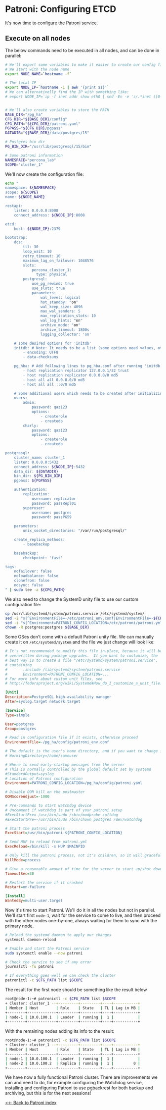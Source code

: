 # Patroni: Configuring ETCD

It's now time to configure the Patroni service.

## Execute on all nodes

The below commands need to be executed in all nodes, and can be done in parallel:

```bash 
# We'll export some variables to make it easier to create our config file
# We start with the node name
export NODE_NAME=`hostname -f`

# The local IP
export NODE_IP=`hostname -i | awk '{print $1}'`
# We can alternativelly find the IP with something like:
# export NODE_IP=`ip -f inet addr show eth0 | sed -En -e 's/.*inet ([0-9.]+).*/\1/p'`


# We'll also create variables to store the PATH
BASE_DIR="/pg_ha"
CFG_DIR="${BASE_DIR}/config"
CFG_PATH="${CFG_DIR}/patroni.yaml"
PGPASS="${CFG_DIR}/pgpass"
DATADIR="${BASE_DIR}/data/postgres/15"

# Postgres bin dir
PG_BIN_DIR="/usr/lib/postgresql/15/bin"

# Some patroni information
NAMESPACE="percona_lab"
SCOPE="cluster_1"

```

We'll now create the configuration file:

```bash
echo "
namespace: ${NAMESPACE}
scope: ${SCOPE}
name: ${NODE_NAME}

restapi:
    listen: 0.0.0.0:8008
    connect_address: ${NODE_IP}:8008

etcd:
    host: ${NODE_IP}:2379

bootstrap:
    dcs:
        ttl: 30
        loop_wait: 10
        retry_timeout: 10
        maximum_lag_on_failover: 1048576
        slots:
            percona_cluster_1:
              type: physical
        postgresql:
            use_pg_rewind: true
            use_slots: true
            parameters:
                wal_level: logical
                hot_standby: "on"
                wal_keep_size: 4096
                max_wal_senders: 5
                max_replication_slots: 10
                wal_log_hints: "on"
                archive_mode: "on"
                archive_timeout: 1800s
                logging_collector: 'on'

    # some desired options for 'initdb'
    initdb: # Note: It needs to be a list (some options need values, others are switches)
        - encoding: UTF8
        - data-checksums

    pg_hba: # Add following lines to pg_hba.conf after running 'initdb'
        - host replication replicator 127.0.0.1/32 trust
        - host replication replicator 0.0.0.0/0 md5
        - host all all 0.0.0.0/0 md5
        - host all all ::0/0 md5

    # Some additional users which needs to be created after initializing new cluster
    users:
        admin:
            password: qaz123
            options:
                - createrole
                - createdb
        charly:
            password: qaz123
            options:
                - createrole
                - createdb

postgresql:
    cluster_name: cluster_1
    listen: 0.0.0.0:5432
    connect_address: ${NODE_IP}:5432
    data_dir: ${DATADIR}
    bin_dir: ${PG_BIN_DIR}
    pgpass: ${PGPASS}

    authentication:
        replication:
            username: replicator
            password: passRepl01
        superuser:
            username: postgres
            password: passPG59

    parameters:
        unix_socket_directories: "/var/run/postgresql/"

    create_replica_methods:
        - basebackup

    basebackup:
        checkpoint: 'fast'

tags:
    nofailover: false
    noloadbalance: false
    clonefrom: false
    nosync: false
" | sudo tee -a ${CFG_PATH}

```

We also need to change the SystemD unity file to use our custom configuration file:

```bash
cp /usr/lib/systemd/system/patroni.service /etc/systemd/system/
sed -i "s|^EnvironmentFile=-/etc/patroni_env.conf|EnvironmentFile=-${CFG_DIR}/patroni_env.conf|g" /etc/systemd/system/patroni.service
sed -i "s|^Environment=PATRONI_CONFIG_LOCATION=/etc/patroni/patroni.yml|Environment=PATRONI_CONFIG_LOCATION=${CFG_PATH}|g" /etc/systemd/system/patroni.service
chown -R postgres:postgres ${BASE_DIR}
```

Some OSes don't come with a default Patroni unity file. We can manually create it on `/etc/systemd/system` and the file we just change will look like:

```ini
# It's not recommended to modify this file in-place, because it will be
# overwritten during package upgrades.  If you want to customize, the
# best way is to create a file "/etc/systemd/system/patroni.service",
# containing
#       .include /lib/systemd/system/patroni.service
#       Environment=PATRONI_CONFIG_LOCATION=...
# For more info about custom unit files, see
# http://fedoraproject.org/wiki/Systemd#How_do_I_customize_a_unit_file.2F_add_a_custom_unit_file.3F

[Unit]
Description=PostgreSQL high-availability manager
After=syslog.target network.target

[Service]
Type=simple

User=postgres
Group=postgres

# Read in configuration file if it exists, otherwise proceed
EnvironmentFile=-/pg_ha/config/patroni_env.conf

# The default is the user's home directory, and if you want to change it, you must provide an absolute path.
# WorkingDirectory=/home/sameuser

# Where to send early-startup messages from the server
# This is normally controlled by the global default set by systemd
#StandardOutput=syslog
# Location of Patroni configuration
Environment=PATRONI_CONFIG_LOCATION=/pg_ha/config/patroni.yaml

# Disable OOM kill on the postmaster
OOMScoreAdjust=-1000

# Pre-commands to start watchdog device
# Uncomment if watchdog is part of your patroni setup
#ExecStartPre=-/usr/bin/sudo /sbin/modprobe softdog
#ExecStartPre=-/usr/bin/sudo /bin/chown postgres /dev/watchdog

# Start the patroni process
ExecStart=/usr/bin/patroni ${PATRONI_CONFIG_LOCATION}

# Send HUP to reload from patroni.yml
ExecReload=/bin/kill -s HUP $MAINPID

# Only kill the patroni process, not it's children, so it will gracefully stop postgres
KillMode=process

# Give a reasonable amount of time for the server to start up/shut down
TimeoutSec=30

# Restart the service if it crashed
Restart=on-failure

[Install]
WantedBy=multi-user.target

```

Now it's time to start Patroni. We'll do it in all the nodes but not in parallel. We'll start first `node-1`, wait for the service to come to live, and then proceed with the other nodes one-by-one, always waiting for them to sync with the primary node.

```bash
# Reload the systemd daemon to apply our changes
systemctl daemon-reload

# Enable and start the Patroni service
sudo systemctl enable --now patroni

# Check the service to see if any error
journalctl -fu patroni

# If everything goes well we can check the cluster
patronictl -c $CFG_PATH list $SCOPE

```

The result for the first node should be something like the result below

```bash
root@node-1:~# patronictl -c $CFG_PATH list $SCOPE
+ Cluster: cluster_1 --+---------+---------+----+-----------+
| Member | Host        | Role    | State   | TL | Lag in MB |
+--------+-------------+---------+---------+----+-----------+
| node-1 | 10.0.100.1  | Leader  | running |  1 |           |
+--------+-------------+---------+---------+----+-----------+

```

With the remaining nodes adding its info to the result:

```bash
root@node-1:~# patronictl -c $CFG_PATH list $SCOPE
+ Cluster: cluster_1 --+---------+---------+----+-----------+
| Member | Host        | Role    | State   | TL | Lag in MB |
+--------+-------------+---------+---------+----+-----------+
| node-1 | 10.0.100.1  | Leader  | running |  1 |           |
| node-2 | 10.0.100.2  | Replica | running |  1 |         0 |
+--------+-------------+---------+---------+----+-----------+

```

We have now a fully functional Patroni cluster. There are improvements we can and need to do, for example configuring the Watchdog service, installing and configuring Patroni to use pgbackrest for both backup and archiving, but this is for the next sessions!

[<<- Back to Patroni index](/patroni)
